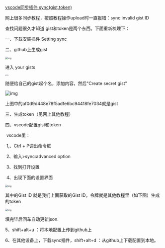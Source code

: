 [vscode同步插件 sync(gist,token)](https://www.cnblogs.com/hebdzw/p/11456325.html)

网上很多同步教程，按照教程操作upload时一直报错：sync:invalid gist ID

查找问题很久才知道 gist和token是两个东西。下面重新梳理下：

一、下载安装插件 Setting sync

二、github上生成gist

  <img src="../../../#ImageAssets/721708-20190903224302155-1205228973.png" alt="img" style="zoom: 50%;" />

 

 进入 your gists

<img src="../../../#ImageAssets/721708-20190903224517167-489227153.png" alt="img" style="zoom: 25%;" />

 

 

随便给自己的gist起个名，添加内容，然后"Create secret gist"

![img](../../../#ImageAssets/721708-20190903224919255-1177444821.png)

 

 上图中的af0d9d448e78f5adfe6bc94418fe7034就是gist

三、生成token（见网上其他教程）

四、vscode配置gist和token

​    vscode里：

​    1,、Ctrl + P调出命令框

​    2、输入>sync:advanced option

​    3、找到打开设置

​    4、出现下面的设置界面

<img src="../../../#ImageAssets/721708-20190903225519768-1672222380.png" alt="img" style="zoom:50%;" />

 

 其中的Gist ID 就是我们上面获取的Gist ID，令牌就是其他教程里（如下图）生成的token

<img src="../../../#ImageAssets/721708-20190903225845960-1996877977.png" alt="img" style="zoom:50%;" />

 

 

填完毕后回车自动更新json.

5、shift+alt+u ：将本地配置上传到github上

6、在其他设备上，下载sync插件，shift+alt+d ：从github上下载配置到本地。